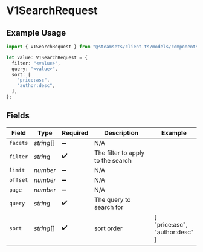 # V1SearchRequest

## Example Usage

```typescript
import { V1SearchRequest } from "@steamsets/client-ts/models/components";

let value: V1SearchRequest = {
  filter: "<value>",
  query: "<value>",
  sort: [
    "price:asc",
    "author:desc",
  ],
};
```

## Fields

| Field                             | Type                              | Required                          | Description                       | Example                           |
| --------------------------------- | --------------------------------- | --------------------------------- | --------------------------------- | --------------------------------- |
| `facets`                          | *string*[]                        | :heavy_minus_sign:                | N/A                               |                                   |
| `filter`                          | *string*                          | :heavy_check_mark:                | The filter to apply to the search |                                   |
| `limit`                           | *number*                          | :heavy_minus_sign:                | N/A                               |                                   |
| `offset`                          | *number*                          | :heavy_minus_sign:                | N/A                               |                                   |
| `page`                            | *number*                          | :heavy_minus_sign:                | N/A                               |                                   |
| `query`                           | *string*                          | :heavy_check_mark:                | The query to search for           |                                   |
| `sort`                            | *string*[]                        | :heavy_check_mark:                | sort order                        | [<br/>"price:asc",<br/>"author:desc"<br/>] |